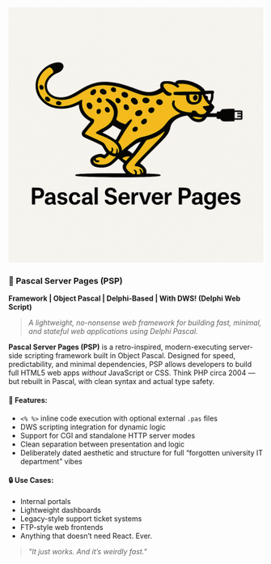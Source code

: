 ![image](images/mascot.png)



### **📁 Pascal Server Pages (PSP)**

**Framework | Object Pascal | Delphi-Based | With DWS! (Delphi Web Script)**

> *A lightweight, no-nonsense web framework for building fast, minimal, and stateful web applications using Delphi Pascal.*

**Pascal Server Pages (PSP)** is a retro-inspired, modern-executing server-side scripting framework built in Object Pascal. Designed for speed, predictability, and minimal dependencies, PSP allows developers to build full HTML5 web apps *without* JavaScript or CSS. Think PHP circa 2004 — but rebuilt in Pascal, with clean syntax and actual type safety.

#### 🧠 Features:

* `<% %>` inline code execution with optional external `.pas` files
* DWS scripting integration for dynamic logic
* Support for CGI and standalone HTTP server modes
* Clean separation between presentation and logic
* Deliberately dated aesthetic and structure for full “forgotten university IT department” vibes

#### 🔒 Use Cases:

* Internal portals
* Lightweight dashboards
* Legacy-style support ticket systems
* FTP-style web frontends
* Anything that doesn’t need React. Ever.

> *"It just works. And it’s weirdly fast."*
